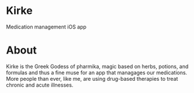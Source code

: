 # Kirke
Medication management iOS app

# About
Kirke is the Greek Godess of pharmika, magic based on herbs, potions, and formulas and thus a fine muse for an app that managages our medications. More people than ever, like me, are using drug-based therapies to treat chronic and acute illnesses. 
